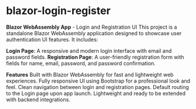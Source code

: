 # blazor-login-register
**Blazor WebAssembly App** - Login and Registration UI
This project is a standalone Blazor WebAssembly application designed to showcase user authentication UI features. It includes:

**Login Page**: A responsive and modern login interface with email and password fields.
**Registration Page**: A user-friendly registration form with fields for name, email, password, and password confirmation.

**Features**
Built with Blazor WebAssembly for fast and lightweight web experiences.
Fully responsive UI using Bootstrap for a professional look and feel.
Clean navigation between login and registration pages.
Default routing to the Login page upon app launch.
Lightweight and ready to be extended with backend integrations.
